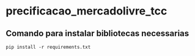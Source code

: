 # precificacao_mercadolivre_tcc

## Comando para instalar bibliotecas necessarias

```pip install -r requirements.txt```
